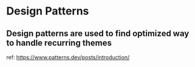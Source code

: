 # Design Patterns

## Design patterns are used to find optimized way to handle recurring themes

ref: https://www.patterns.dev/posts/introduction/